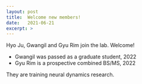 ```yaml
---
layout: post
title:  Welcome new members!
date:   2021-06-21
excerpt: >
---
```



  Hyo Ju, Gwangil and Gyu Rim join the lab.  Welcome!
  
  - Gwangil was passed as a graduate student, 2022
  - Gyu Rim is a prospective combined BS/MS, 2022
  
  They are training neural dynamics research.
